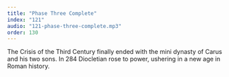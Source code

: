 ```yaml
---
title: "Phase Three Complete"
index: "121"
audio: "121-phase-three-complete.mp3"
order: 130
---
```


The Crisis of the Third Century finally ended with the mini dynasty of Carus and his two sons. In 284 Diocletian rose to power, ushering in a new age in Roman history.
